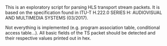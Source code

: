 This is an exploratory script for parsing HLS transport stream packets. It is based on the specification found in ITU-T H.222.0 SERIES H: AUDIOVISUAL AND MULTIMEDIA SYSTEMS (03/2017).

Not everything is implemented (e.g. program association table, conditional access table...). All basic fields of the TS packet should be detected and their respective values printed out in hex.
